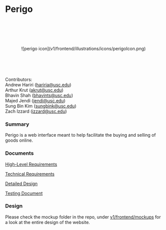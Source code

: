 # Perigo

<br><br><br><br>
<div align="center">
    ![perigo icon](v1/frontend/illustrations/icons/perigoIcon.png)
</div>
<br><br><br><br>


Contributors: <br>
Andrew Hariri (hariria@usc.edu) <br>
Arthur Krut (akrut@usc.edu)<br>
Bhavin Shah (bhavints@usc.edu)<br>
Majed Jendi (jendi@usc.edu)<br>
Sung Bin Kim (sungbink@usc.edu)<br>
Zach Izzard (izzard@usc.edu)<br>


### Summary
Perigo is a web interface meant to help facilitate the buying and selling of goods online.



### Documents
<a href="https://docs.google.com/document/d/1iFInGGf06WdbDbuE15wqX-gwuqo8J4-BMCG4d56e9JY/edit?usp=sharing">High-Level Requirements</a>

<a href="https://docs.google.com/document/d/1k5LNKwsFLH3JwzCH7t_O1L4-iVFQUPufDbQIjUGse4Q/edit?usp=sharing">Technical Requirements<a>

<a href="https://docs.google.com/document/d/1dzsl7geJ-CH_xycHSa8U8ReR_r_WIeC_UQuhe30odMk/edit?usp=sharing">Detailed Design</a>

<a href="https://docs.google.com/document/d/1qEOquENsZaDWt0DQnCkqBVIPKpZgPiDh8Om4POaPTjc/edit?usp=sharing">Testing Document</a>


### Design
Please check the mockup folder in the repo, under [v1/frontend/mockups](v1/frontend/mockups) for a look at the entire design of the website.

